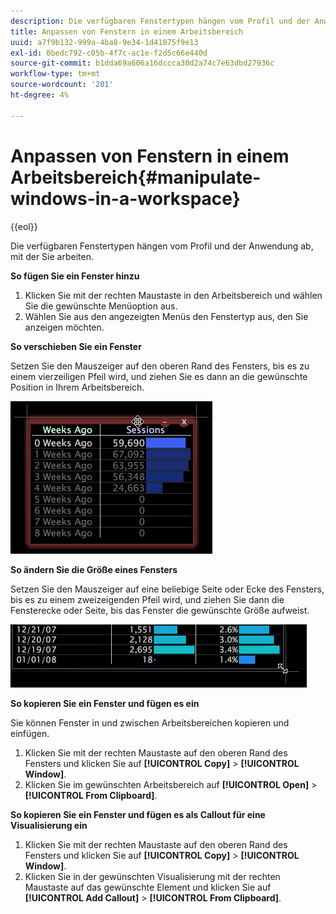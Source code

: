 ```yaml
---
description: Die verfügbaren Fenstertypen hängen vom Profil und der Anwendung ab, mit der Sie arbeiten.
title: Anpassen von Fenstern in einem Arbeitsbereich
uuid: a7f9b132-999a-4ba8-9e34-1d41075f9e13
exl-id: 0bedc792-c05b-4f7c-ac1e-f2d5c66e440d
source-git-commit: b1dda69a606a16dccca30d2a74c7e63dbd27936c
workflow-type: tm+mt
source-wordcount: '201'
ht-degree: 4%

---
```


# Anpassen von Fenstern in einem Arbeitsbereich{#manipulate-windows-in-a-workspace}

{{eol}}

Die verfügbaren Fenstertypen hängen vom Profil und der Anwendung ab, mit der Sie arbeiten.

**So fügen Sie ein Fenster hinzu**

1. Klicken Sie mit der rechten Maustaste in den Arbeitsbereich und wählen Sie die gewünschte Menüoption aus.
1. Wählen Sie aus den angezeigten Menüs den Fenstertyp aus, den Sie anzeigen möchten.

**So verschieben Sie ein Fenster**

Setzen Sie den Mauszeiger auf den oberen Rand des Fensters, bis es zu einem vierzeiligen Pfeil wird, und ziehen Sie es dann an die gewünschte Position in Ihrem Arbeitsbereich.

![](assets/vis_moving.png)

**So ändern Sie die Größe eines Fensters**

Setzen Sie den Mauszeiger auf eine beliebige Seite oder Ecke des Fensters, bis es zu einem zweizeigenden Pfeil wird, und ziehen Sie dann die Fensterecke oder Seite, bis das Fenster die gewünschte Größe aufweist.

![](assets/vis_resize.png)

**So kopieren Sie ein Fenster und fügen es ein**

Sie können Fenster in und zwischen Arbeitsbereichen kopieren und einfügen.

1. Klicken Sie mit der rechten Maustaste auf den oberen Rand des Fensters und klicken Sie auf **[!UICONTROL Copy]** > **[!UICONTROL Window]**.
1. Klicken Sie im gewünschten Arbeitsbereich auf **[!UICONTROL Open]** > **[!UICONTROL From Clipboard]**.

**So kopieren Sie ein Fenster und fügen es als Callout für eine Visualisierung ein**

1. Klicken Sie mit der rechten Maustaste auf den oberen Rand des Fensters und klicken Sie auf **[!UICONTROL Copy]** > **[!UICONTROL Window]**.
1. Klicken Sie in der gewünschten Visualisierung mit der rechten Maustaste auf das gewünschte Element und klicken Sie auf **[!UICONTROL Add Callout]** > **[!UICONTROL From Clipboard]**.
